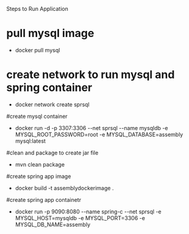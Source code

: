 Steps to Run Application

# pull mysql image

- docker pull mysql

# create network to run mysql and spring container

- docker network create sprsql

#create mysql container

- docker run -d -p 3307:3306 --net sprsql  --name mysqldb -e MYSQL_ROOT_PASSWORD=root -e MYSQL_DATABASE=assembly mysql:latest

#clean and package  to create jar file

- mvn clean package

#create spring app image

- docker build -t assemblydockerimage .

#create spring app containetr

- docker run -p 9090:8080 --name spring-c --net sprsql  -e MYSQL_HOST=mysqldb -e MYSQL_PORT=3306 -e MYSQL_DB_NAME=assembly
